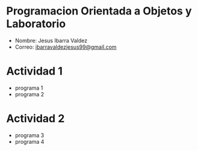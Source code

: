 # Programacion Orientada a Objetos y Laboratorio

- Nombre: Jesus Ibarra Valdez
- Correo: ibarravaldezjesus99@gmail.com

# Actividad 1
- programa 1
- programa 2


# Actividad 2
- programa 3
- programa 4
